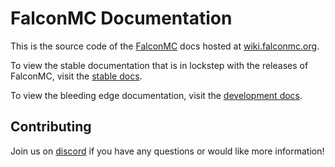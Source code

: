 # FalconMC Documentation

This is the source code of the [FalconMC](https://github.com/FalconMC-Dev) docs hosted at [wiki.falconmc.org](https://wiki.falconmc.org).

To view the stable documentation that is in lockstep with the releases of FalconMC, visit
the [stable docs](https://wiki.falconmc.org).

To view the bleeding edge documentation, visit the [development docs](https://wiki.falconmc.org/dev).

## Contributing
Join us on [discord](https://discord.gg/HC82fwYXW5) if you have any questions or would like more information!
